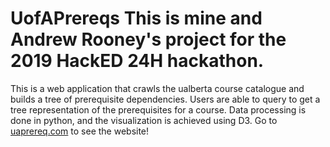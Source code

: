 # UofAPrereqs This is mine and Andrew Rooney's project for the 2019 HackED 24H hackathon.
This is a web application that crawls the ualberta course catalogue and builds a tree of prerequisite dependencies.
Users are able to query to get a tree representation of the prerequisites for a course. Data processing is done in python, and the visualization is achieved using D3.
Go to [uaprereq.com](https://uaprereq.com/) to see the website!
